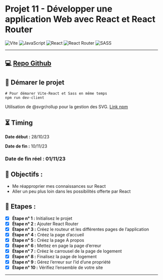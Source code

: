 # Projet 11 - Développer une application Web avec React et React Router

![Vite](https://img.shields.io/badge/vite-%23646CFF.svg?style=for-the-badge&logo=vite&logoColor=white)
![JavaScript](https://img.shields.io/badge/javascript-%23323330.svg?style=for-the-badge&logo=javascript&logoColor=%23F7DF1E)
![React](https://img.shields.io/badge/react-%2320232a.svg?style=for-the-badge&logo=react&logoColor=%2361DAFB)
![React Router](https://img.shields.io/badge/React_Router-CA4245?style=for-the-badge&logo=react-router&logoColor=white)
![SASS](https://img.shields.io/badge/SASS-hotpink.svg?style=for-the-badge&logo=SASS&logoColor=white)

---

## 💻 [Repo Github](https://github.com/ToxyhDev/OC-Dev_App_JS_React-P11-Kasa)

## 🚀 Démarer le projet

```shell
# Pour démarer Vite-React et Sass en même temps
npm run dev-client
```

Utilisation de @svgr/rollup pour la gestion des SVG. [Link npm](https://www.npmjs.com/package/@svgr/rollup)

## ⏳ Timing

**Date début :** 28/10/23

**Date de fin :** 10/11/23

### **Date de fin réel : 01/11/23**

## 🎯 Objectifs :

- Me réapproprier mes connaissances sur React
- Aller un peu plus loin dans les possibilités offerte par React

## 📑 Etapes :

- [x] **Étape n° 1 :** Initialisez le projet
- [x] **Étape n° 2 :** Ajouter React Router
- [x] **Étape n° 3 :** Créez le routeur et les différentes pages de l’application
- [x] **Étape n° 4 :** Créez la page d’accueil
- [x] **Étape n° 5 :** Créez la page A propos
- [x] **Étape n° 6 :** Mettez en page la page d’erreur
- [x] **Étape n° 7 :** Créez le carrousel de la page de logement
- [x] **Étape n° 8 :** Finalisez la page de logement
- [x] **Étape n° 9 :** Gérez l’erreur sur l’id d’une propriété
- [x] **Étape n° 10 :** Vérifiez l’ensemble de votre site

---
